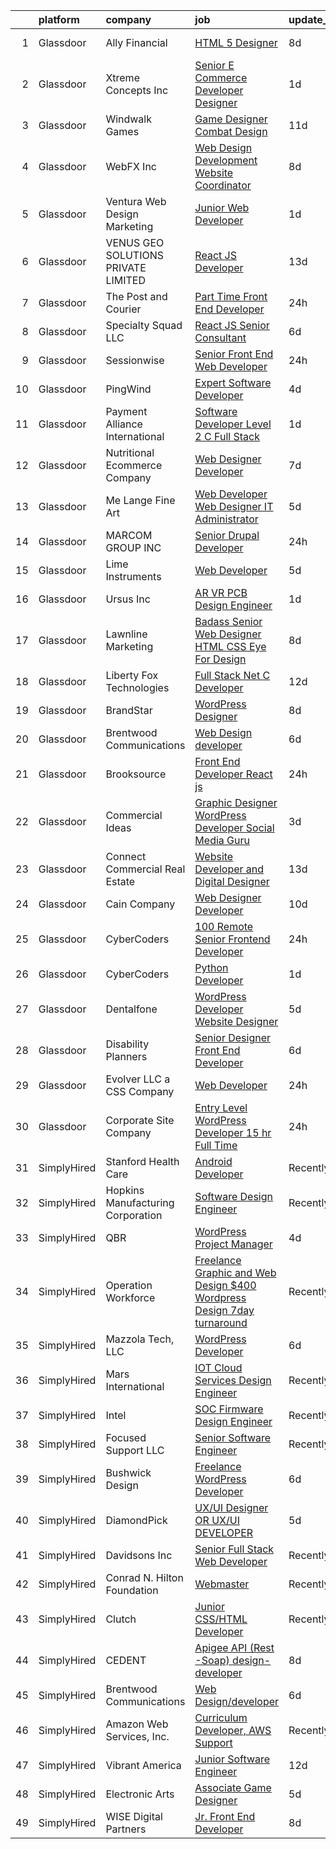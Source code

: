 

|    | platform    | company                             | job                                                                                                                                                                                                                                                                                                                                                                                                                                                                                                                                                                                                                                                                                                                                                                                                                                                                                                                                                                                                                                                                                                                                                                                                                                                                                                                                                                                                | update_time   | location         |
|---:|:------------|:------------------------------------|:---------------------------------------------------------------------------------------------------------------------------------------------------------------------------------------------------------------------------------------------------------------------------------------------------------------------------------------------------------------------------------------------------------------------------------------------------------------------------------------------------------------------------------------------------------------------------------------------------------------------------------------------------------------------------------------------------------------------------------------------------------------------------------------------------------------------------------------------------------------------------------------------------------------------------------------------------------------------------------------------------------------------------------------------------------------------------------------------------------------------------------------------------------------------------------------------------------------------------------------------------------------------------------------------------------------------------------------------------------------------------------------------------|:--------------|:-----------------|
|  1 | Glassdoor   | Ally Financial                      | [HTML 5 Designer](https://www.glassdoor.com/partner/jobListing.htm?pos=121&ao=1110586&s=58&guid=00000180fa0143e8841936024f38605a&src=GD_JOB_AD&t=SR&vt=w&cs=1_9da7ab16&cb=1653461828999&jobListingId=1007867391726&cpc=9908D8D4413DBB8A&jrtk=3-0-1g3t02h0qq6nc801-1g3t02h18r05l800-dd3b86276175e6eb--6NYlbfkN0DJ5QQ_XkAtnGD7OtNJBPWnMWX0-0yeBIg3SyIy7sPtwbzsSHHn3ObDFBkKUa5OGl8y0dJf7yi6WMV9-1iI2ctkQMj36Vqu3nfxqejcT7v8oHdks7-CuL-83cB3HB-Ah8QbIvJPvSePv3qF5JxlHe6ga12IDixKV-TYXK9rGsqKOTrKAHp_8yHPwjIH6ictXDJMfRXKdEFoml0TCUVbzZxPg8A1XNbut0AYkFkn8KWzSDfJgX23KvIP3p-aGxDS_aEro1IvHdRTzpSed2jR77VueR_yxRq_6kkf0HVC4ci3JNP5kZnWqlzWir5x6gYE_Yjh8ZpW1EylRYuX8zMS2mz-ak-rEPExRXw6qgiIG0qeCrHRZ6LxnRVYzvqkWrRZSbi2ws52ioyNbOW5VqlvaHjw2JWYiZ0U0_9Ss-DYvVbrV-v7Gfp7FmvdtBehDvHq2t71F_C7I7QjYrnvjUy8pp-O400YQ9-_fZgGGcjn2M1QKA%3D%3D)                                                                                                                                                                                                                                                                                                                                                                                                                                                                                                                                                                  | 8d            | Charlotte, NC    |
|  2 | Glassdoor   | Xtreme Concepts Inc                 | [Senior E Commerce Developer   Designer](https://www.glassdoor.com/partner/jobListing.htm?pos=101&ao=1110586&s=58&guid=00000180fa0143e8841936024f38605a&src=GD_JOB_AD&t=SR&vt=w&ea=1&cs=1_b99f811e&cb=1653461828963&jobListingId=1007885677887&cpc=26B83D24F6935211&jrtk=3-0-1g3t02h0qq6nc801-1g3t02h18r05l800-02a030a02ba8c3d5--6NYlbfkN0CQqnLIWsU0Hd9mAM9CPr_t6tpjjVh6VHQGynQ4AbzrOKu5-7YkYb5W1DfF2U8Q6qYXVKC7qwWIO3SjMGMtpnbLHrqou4G812NaCnniwGPQY_yCzTFesTuAzoLP0keihL2qI8zgbEeuGQhmUp9yuzY2wDNKy7ASTrjRlRh3CxLul9FGjDuRvDaFE5QFZIKhdwcxglZsUHdx1RV32o9KCqcL6CktV8RpE0dCdzdNkVtR0wpsCId1sAUwVNGZ-bM5Sz-VaQ1-pfS9qRNRffqO8YftFhzOiYsAxVWOgbSXghDURrUDlBANKiA4PjXOtejp-NCUTb-OA6Zv1oD_k5U7A_55qlOTKRwLSV9GuXUkkbk9-xRdG3Y4mTglTN2KniMi2BgzL9xQ29ERF1n9y6EbEVhLAHGPPQppx4jiY8FXGkEwAH5wh0gcS_XhrQZL_OI-ftelRULvwqzIpetbS_3bOV0JVj_AeXZzgzN3d5PCvp6XN-vQmO46HYlUZWp7AD7wwLCuEKy_rzGizGOeNXOH9OWA)                                                                                                                                                                                                                                                                                                                                                                                                                                                                                                  | 1d            | Nashville, TN    |
|  3 | Glassdoor   | Windwalk Games                      | [Game Designer   Combat Design](https://www.glassdoor.com/partner/jobListing.htm?pos=107&ao=1110586&s=58&guid=00000180fa0143e8841936024f38605a&src=GD_JOB_AD&t=SR&vt=w&ea=1&cs=1_a7ebcd86&cb=1653461828964&jobListingId=1007861238760&cpc=34670CD602BE5E55&jrtk=3-0-1g3t02h0qq6nc801-1g3t02h18r05l800-946e123d3d7c2d2f--6NYlbfkN0CCZ1cgq_GaK2sZktz0fwbnnglPeWp3AIN1Q7cvNxC2TX6mHLiLh0xoKOKE_5zmKpKUnF3PfA1n9p6vn_N9_GDKRIoXQNy2s1uQG8gpHeskFI5aUO7nIRWk0phA1LTl9pCb7JK_3f-BJ0XXlDs0zLT-kmElLaTFS8zogwckZ2n1-aS540o9aJdGa5d3nduuKjgLQ2n24t5_TAP61UvUQ__X21t-HDPdIDsN8GR_Qc4eEWIp7LpX8dIYS2scf5Ucyt5LmP79Jey3nKCKMEp9WKLJhRUyqZ3gTQWTdtbyRiXMAjCXgvLSsZMZ5U0i-39qY4ctyIhqU3Nayd4PUWenI012P92UzaXnWH5ksUQ6lirUDZAMPViCevzMRqUaf132DQakhJdzpeWK8XDY9XHk76oMFEBHAPWxTfFAp5vCY7ByphyUSiy9FVxZN1zVVqgQEm-L47nhHdS8YNqxYqoOeIaSbrDv-V1KN_yyZh61i-i5wgoZ_YsF09sIYdlCMIC0uDHyTKLMN9sRsg%3D%3D)                                                                                                                                                                                                                                                                                                                                                                                                                                                                                                               | 11d           | Remote           |
|  4 | Glassdoor   | WebFX  Inc                          | [Web Design   Development Website Coordinator](https://www.glassdoor.com/partner/jobListing.htm?pos=112&ao=1110586&s=58&guid=00000180fa0143e8841936024f38605a&src=GD_JOB_AD&t=SR&vt=w&cs=1_af368346&cb=1653461828964&jobListingId=1007867152536&cpc=8C7EDB9C3100EB8F&jrtk=3-0-1g3t02h0qq6nc801-1g3t02h18r05l800-d2b1e09899c05ffd--6NYlbfkN0AA3uNcJ0aeXBAdVd1dUlJvZjHaUXbbC2QUFGJChoFW7xEU327m6es5SMDBLQ2TxuFEa0RUFFTaqhylc_6hbIVXmDSLVufWYzaoHFGeAX05mImnfeRfYA4siJk5coIyVNPx-XreKQmYyM0J8nGfJtJpKNCrs1JRihQ99O00DYlP8j7TAO8Y04cOGZZIa_MpTpUSWir_QmYg9iNhKPLpfz1s2ceWeR11V5ySShX8X7CiSxSN3dlmKJMejjqeEgkb22mGpokxtxtsuSwJpoQ2YLKKd0LqlqMzOkkx4y6L7JGCW18x77F82e9Ze9niEGlOHTW8R8l5-SN6l5N8-71c7P_yKHBAH9DaawiHwrjomZUi7qIcH032Ki25lqfToGzjkylXL_xwPVbnLg5a0t7I9SN-DEC01lv3uAp4P8jeG37vXkiM9OxbJekvpcbtpm9ngJdp8vlJfsdLHj1bBjzRIoR7Y0zxoZK_H7hBK45OCKJsq5rl8Glt9c8gswu6mzp5bY5BbVRVgB1IgBmoh9f1pt7hr4gA3WLjobS-sbxIRbQNpJEv2WV8sSchG_2hYoM84uxck1btnExJoyKfoju5HhNNKxR99pPaW4RoHKK-djNHqg%3D%3D)                                                                                                                                                                                                                                                                                                                                                                                                     | 8d            | Harrisburg, PA   |
|  5 | Glassdoor   | Ventura Web Design   Marketing      | [Junior Web Developer](https://www.glassdoor.com/partner/jobListing.htm?pos=122&ao=1110586&s=58&guid=00000180fa0143e8841936024f38605a&src=GD_JOB_AD&t=SR&vt=w&ea=1&cs=1_060fd2e0&cb=1653461828998&jobListingId=1007886322820&cpc=AC285F3A3ECA6BB0&jrtk=3-0-1g3t02h0qq6nc801-1g3t02h18r05l800-f64ff4bf5ccee59d--6NYlbfkN0CmraHna9DcHfF2V8twC4nd-R4KSekRWSQIrtAmzOAoEK9UY5tAqBVm5qd4d6XWCVK1Q3qAAKxrIhFfLfKfBqp3fNq4yBcUBUwTANrDhLppP9i5HoblQoPsatKE-0iNwKYMFAZlPFXrOnkEDF7YgxaTXfauJn_ZJqeVVU-L-vwTxmr7s-ZtIOFecj6f2kCvEH-Ys0I5SaSI6GCr-EiBSnhg_vhzSD-lX4nHA232sP3TMtlHwPiNW2Wlj3eXqdDLVOdBZRwBpqqh1QWqkN_1pKlg4DavGDJ1BB1Y2GMS9IpK4AqpGJUPupTjRe5bpdmgdgyYInZze_WOSAB5GQ89oc7m4lJzDOumJMwIXUYAM6xBVNaqQnmuAlRW_1Y4woNqFKkTF8V0Uaslz4fN_jeImjhU0fmBLqDRJqeyojr35K-Z0A6I2JFlzSbEBAHXCG7NnipbRpy2WaTKF68PTldHZOWOr5IMupc9jnzcRiLwiNwDiAzKJf2p6SBX)                                                                                                                                                                                                                                                                                                                                                                                                                                                                                                                                                    | 1d            | Tampa, FL        |
|  6 | Glassdoor   | VENUS GEO SOLUTIONS PRIVATE LIMITED | [React JS Developer](https://www.glassdoor.com/partner/jobListing.htm?pos=128&ao=1110586&s=58&guid=00000180fa0143e8841936024f38605a&src=GD_JOB_AD&t=SR&vt=w&ea=1&cs=1_285d12af&cb=1653461828999&jobListingId=1007854885861&cpc=7F6F94E2229B3AB5&jrtk=3-0-1g3t02h0qq6nc801-1g3t02h18r05l800-26ef3258c1c4661c--6NYlbfkN0CxR8Ewqqu2WxwAYRMhqdk50AxsSApkE37Qw4Xivah3VKecGufDyuvHWjwqXIxPycJ7Zo-or1Qey2KkigMk7pVsUzH5CowwAMFKz98K1w-ft4CgDe6_Lw8o9-KeKnTf30plxQ21Tul_GcgaEqebkG7BxHDQgIxWlGuO6mf0sX3tz1H0dWo5MPoQwEPu9g9uiQkGzOLZU41-yeNHCV1HUfOKFBtofjzZmTPdKjYHmyJEukR-kzbTQF9BcONuKeQbQUpR_xrXSFCObbvrDY_OJ4jqKChz_qEGISUECXAaa_ZhAJUNcrQXUb5H3FDg_VhfXwAcy-SEm5yIti4LdeTzLEQ1YlLdRTjEz4fzLKyvpill0tcogZOQ6kVT7OluyasvyXmoSe1U7YM6DoxMgCkgxXl126qXIVcnRYRyaKwj97Esun-rdEat8hz62PgDd0v41q1cu4JN4ArMS_4uYOdncErxvKaar6SA-BtW7opAaIXBfd4p5mGBTRVmuNWEYFG2VTs%3D)                                                                                                                                                                                                                                                                                                                                                                                                                                                                                                                                        | 13d           | Remote           |
|  7 | Glassdoor   | The Post and Courier                | [Part Time Front End Developer](https://www.glassdoor.com/partner/jobListing.htm?pos=117&ao=1110586&s=58&guid=00000180fa0143e8841936024f38605a&src=GD_JOB_AD&t=SR&vt=w&ea=1&cs=1_01bbb2e3&cb=1653461828998&jobListingId=1007889488148&cpc=03F67E1B243A1AE3&jrtk=3-0-1g3t02h0qq6nc801-1g3t02h18r05l800-7f4b58658416ba03--6NYlbfkN0BwUhWrKovfJyi74qHn9hm0X_niHkuu_JYKDFgxR0ntsETLLGwqOpD_QdzWiQ5QlSIvtCP8E-bbZTFzLDX4W7KERcxZyDxi7iCMT4SNcqexm3p_N6hZHc_wM1J0-X0IAVx1_ftn54MxHZ_f7G2kkCI1xfr-SbNzT3fV3xRyF5CJ1PZLYyPXpHhIcCtuDeb3BqD2G9H_eZrzV39Nt4y5AMIVco8XGj_rpcny3q52N1ukZKBCoNpvTk2lQz7O34RA7nHly2fJUpk7Uml9L6QAbQDtjgOrnolQARz0nmycStt-ovqFAIlkxPS6BOcqOjH9Iyu7i96p77oQ6a4WeplLfj57dXLdRMUzJ6dRjCDWxBUl4ZjWuIWVgMP253qXXbgjPUbS-7jUTaPt5cSw6a-cwk_CTgutptCBLk9C-DXuR4SA5m3oXba1lOyK5AebbxFaZlfLOcKnttBLAAF4g8vEyPTp5pHnvLKGmP1j_fXEhDrSLSk6tQI9rWcNNTc9JIBVsoybxdVdoM6qfw%3D%3D)                                                                                                                                                                                                                                                                                                                                                                                                                                                                                                               | 24h           | Charleston, SC   |
|  8 | Glassdoor   | Specialty Squad LLC                 | [React JS Senior Consultant](https://www.glassdoor.com/partner/jobListing.htm?pos=111&ao=1110586&s=58&guid=00000180fa0143e8841936024f38605a&src=GD_JOB_AD&t=SR&vt=w&ea=1&cs=1_f623d53a&cb=1653461828965&jobListingId=1007872967071&cpc=3E225290CE1C2C09&jrtk=3-0-1g3t02h0qq6nc801-1g3t02h18r05l800-c40ee2de59d80b1f--6NYlbfkN0BzyIYrTMR_AjNKh_kvAG8N613gtHPANQ3sdLTkrtBd-1OnlD5VBi1-G7TBiGWPnkf0t7U7pZUM1wj_CZx78Jwobtq1fpk8b109RhiqeRJF-4UeM1ajA-fcZTf--J_5D6MRYqKtdOCVEbwtxxpN6clpBoL3iOgx4-ysOWXCg5NcgO9jg0SU9bFGx10I58SreVliWrOdrTRGItsxR_4K7vg_GmeuXp2QGm7KeXfM1FIE7l3S3GfyrwQt9grX94-HiDTpUiiK5fx4PL5QT3GMTBTX1WJnbzgpBY4VAe6dj8_QNYz3Nqoy2mGBJDgFyHQ3B-P97Z8tmfLCoyGfl9zpaA5dkg0Wws4sJd_DCmnLq_0ntaWnF6ootze8ntWi6g-lYxDe5ribqfvWMum1k_o53G4Y4CkMkHK2txpBC0ASVwkt4xVsUxRrNtVLPRMqwJAR87Yt3TMi1GHn7fNpXpLwDLiOpBTVIYF7jbkHL9QcfFWB87UF-yIKXUb3iwtEwqv2S0DPzGld7GiAXA%3D%3D)                                                                                                                                                                                                                                                                                                                                                                                                                                                                                                                  | 6d            | Remote           |
|  9 | Glassdoor   | Sessionwise                         | [Senior Front End Web Developer](https://www.glassdoor.com/partner/jobListing.htm?pos=105&ao=1110586&s=58&guid=00000180fa0143e8841936024f38605a&src=GD_JOB_AD&t=SR&vt=w&ea=1&cs=1_dd55ed86&cb=1653461828964&jobListingId=1007890128439&cpc=E8D5F41151D68237&jrtk=3-0-1g3t02h0qq6nc801-1g3t02h18r05l800-3b3838d04e5061b9--6NYlbfkN0BHIfC1zsKGIu0R3teaIu8liT7fbRNLaQeDQfcPJweUK960YxEL0jx1Ba__GetYKk7QTIvigNY3VeFMlGht-B8hwczg-WQS2u1flox-eqEEegjtooqoZjK1DDTH41LpnyR8t9U0hHx01TWZ3ozbdqYRjhITkLdIWKEEKOfJkEjTziR_M-ucSOF1E7CiTXE3XI9LdGHhuglVKMdgLyGNjNkW3m24HpU-Jv1y85l0VRK4JTWZB0x6MLqyptoHvctskfMLO3ey4shLtJPk4a_TRYRJZjN2W7zdgX_-MXhz1H7yCoidrMxb3IJZBJId2ZDbid0HuXhLgJW6W5ZcA2vVzO0bNG54CspFCKtKLD-F2oXFhZOqw_W9yrrZaF-yqrj2gvzIno_ys9L7vqp6JM1k9fmh4oaast4WyIboijCcOft_BqD3idOYFzrg9D81wjk5WFyC0WLIlCcpPrnwIKZlgGwJ_Oq1W8o6R9h2rVtf0tpgxWLUBSejxDTndWYP27CYGcQfKvhijDmRew%3D%3D)                                                                                                                                                                                                                                                                                                                                                                                                                                                                                                              | 24h           | Remote           |
| 10 | Glassdoor   | PingWind                            | [Expert Software Developer](https://www.glassdoor.com/partner/jobListing.htm?pos=104&ao=1110586&s=58&guid=00000180fa0143e8841936024f38605a&src=GD_JOB_AD&t=SR&vt=w&cs=1_83f0e0cc&cb=1653461828963&jobListingId=1007879792212&cpc=71EC12CC3A9678F2&jrtk=3-0-1g3t02h0qq6nc801-1g3t02h18r05l800-3ee29f1e6e619b2e--6NYlbfkN0AH5eSySrgHJ31MN6Kk9Rbift9aoA_12PzzyMTZvagTWdzJNM9KE3ZEzSRDlNrkwznQVu0gFmJrS5ZWISKOe0vwb1u8mImRPslX1gIkXpStiuqzQUjkrGuB4qn7HnC6iUpSIXJLT826JsMVdNEx_pTJ9tsmiy0uHLPT02DW9D-bUaqfCzuS6Zj8o1e-Fe3SB6lIhJGuCLM0WwCQu2cZiVaEsWuqaZVNeviG0tnXm2F-jLsgTggyws_zRmvUdjW4Suz-GUpXnzoSxBAM3Xvm-35LCvGKtzUY-TvcrOu7WsxOTvndlf3vdjwCWIo7v1xixkJek72SRXwijYxHVspi4C7svHjbZ8ZsfGCmO4Yeutc00SDl7piZTtLY5fvUxEdxVrwhJeemDUQrq1QFVk3Sbb3y1A8O1kspY-yF5SGphg0ZaD-LWxjdufd0dPstxCTbUWYWY5lr8vp9x3pRw_zAdGWV6aBSm0vxJ7nrVYruv_2PNiDYW7rLEpsTid-ftbFFkDv7kh-OFFV4EA%3D%3D)                                                                                                                                                                                                                                                                                                                                                                                                                                                                                                                        | 4d            | Remote           |
| 11 | Glassdoor   | Payment Alliance International      | [Software Developer Level 2  C  Full Stack ](https://www.glassdoor.com/partner/jobListing.htm?pos=120&ao=1110586&s=58&guid=00000180fa0143e8841936024f38605a&src=GD_JOB_AD&t=SR&vt=w&ea=1&cs=1_77552aa7&cb=1653461829000&jobListingId=1007885964415&cpc=9952A63AB06E78AD&jrtk=3-0-1g3t02h0qq6nc801-1g3t02h18r05l800-41ae1a49ac1b7205--6NYlbfkN0DI5MC_FAJOIN0uwxh5k2tHIccDik7VxFTFspjfCTPRyJ2T58NbkrEbH9QrrxJyZITEQIjOdHeT--GC6mkAj0jNdBz3vu4BbirtW4JHApgsEllww1ERw03U72qcwVRFpkI5opzMDS-KdxR9NGyvUD2mLELBXC_xWmG0ZDUeDdrxc5KDjdDi0ZoZjWTdesRiPvqOwHmwW0YaH9ifpR9ErUMVfZ9vZRCspWJ952HZrKxCYk85-QtETY1WTOiRgnMYk53kkjTSMiuHfAqMVML9HkXi_lLFofHCrNntKYXKkhd94X6uEVkowvRY70rmoHfU8XSDdLu9VxQLqIKBfLtv3DqzmaiLutzN33En5SAjg9naacvpvtzcpi9GQwMCuglYqB7clFftyMFJBpFQJG5zR72322MqeCs84O25-WDmsrEMBTvVov-TB87AvasF3gc3lRpivF21XJVa8Az9TTAXUMrtRJUVFn2-xXiwrTY-hcyceFToMxehbCtLuLO3cmIISkSSYYvf2Eslf6S8dsQaQeQ-)                                                                                                                                                                                                                                                                                                                                                                                                                                                                                              | 1d            | Remote           |
| 12 | Glassdoor   | Nutritional Ecommerce Company       | [Web Designer Developer](https://www.glassdoor.com/partner/jobListing.htm?pos=106&ao=1110586&s=58&guid=00000180fa0143e8841936024f38605a&src=GD_JOB_AD&t=SR&vt=w&ea=1&cs=1_4941e1ec&cb=1653461828964&jobListingId=1007870163065&cpc=1FF74F442D7FC309&jrtk=3-0-1g3t02h0qq6nc801-1g3t02h18r05l800-05730f7d874a8101--6NYlbfkN0A4hgeKHdLyHgzaskNEvl2xXMVaueUT71iJOYpLYISQUI4874FyV4y-9t0XBQqIHQwgodLoD-hlKBw30pOxe1lfS9odE7bVLnq0mhISBtPVjY2wHSxJJ9n-Qo1a-L7K03ejCZ_ueN6182PjFP47O-7FCZrHRlTpoj7jtMdDTRdxMGfgMxiQLQIQXOB5-88trjxM8TIdgJ1PxJ7MHVeoPuo8LO6FSQvpIB0_DP1PyEFdbYuuKYtkk56UgpbWk5B6Xs4-rCUbLtfnNUqXcmC9V9UTM8tIheO9EnV-djexnRIa3cXVpGxDTifIys_Su_wPyxtrK0vebJpe_jqmEbpY3xDlha2YpgLTPdfaIrkGqDy4m2VbHyplTFhqTpslFZnDNnJ_0diIdhMhA8OwxsBmaWh6UzL9himdqsrxHw9c8x-d8bfSZQ7KqnNl660fpRSyrJ_3tXglZ3Sw7OjuYKlIhh8Ee3o89OAi3oLmozRJ0OW04Je5XCMEFRa-4q9P29Ro7Kc%3D)                                                                                                                                                                                                                                                                                                                                                                                                                                                                                                                                    | 7d            | Mesa, AZ         |
| 13 | Glassdoor   | Me Lange Fine Art                   | [Web Developer   Web Designer  IT Administrator](https://www.glassdoor.com/partner/jobListing.htm?pos=108&ao=1110586&s=58&guid=00000180fa0143e8841936024f38605a&src=GD_JOB_AD&t=SR&vt=w&ea=1&cs=1_85ee2b05&cb=1653461828964&jobListingId=1007875619430&cpc=BF2D99A98B89D842&jrtk=3-0-1g3t02h0qq6nc801-1g3t02h18r05l800-3b67ec985c7ae525--6NYlbfkN0DfhRLDY5E7BVY3xhBTAobuSaZ3WR2SqAJ-w4NHeQGDZ_AVI7MoW9SUiSmAQ2i0EmBDuREGIksHPbRzB_FKlwVKXKFZdjc_boqeX5msgj8fYm3rF6Ir0wK0ca3I9jKThANmsTeh-_MvmSTGBjh5KYsOWyBVOZOjChGAxQb9P-pwI3nReu_jdR6iKaSiHWg-7nNj9lFs5uuJyYJ020M8xsb8iXvynuR83f4TTaB2zL42vaMqcm_p7KcZ32Wj7jWQ3dt8-TwZXXh9PW5CTOV6LURcTSgFC2vUWEwlcRkpJ0qx25AyxUiblsULotHZRlC_9E2kPzI_pI-fy73I1zyAGMUPLOqFkdEQ7N2oPWNkMkbI1KXqXEzfhlkr1vZB1CayEuHv0XGo48wyun74NPQrwWvouY5_Vf9jwm4DRDNRZufRcVOVIiy3gLOJ2L0qwOWoCJ0HriQMsLfojHk2Ad897-OeDBQCgY58XaBATiKlxDtjDSY7CIgdrm6mEvKgNth0yvYoMVtjwvOFVv9e9eLjbRI4y_EWILBP5t4%3D)                                                                                                                                                                                                                                                                                                                                                                                                                                                                            | 5d            | Franklin, TN     |
| 14 | Glassdoor   | MARCOM GROUP INC                    | [Senior Drupal Developer](https://www.glassdoor.com/partner/jobListing.htm?pos=103&ao=1110586&s=58&guid=00000180fa0143e8841936024f38605a&src=GD_JOB_AD&t=SR&vt=w&ea=1&cs=1_692cc6a0&cb=1653461828963&jobListingId=1007889373282&cpc=8A54A1F981347279&jrtk=3-0-1g3t02h0qq6nc801-1g3t02h18r05l800-37756f2e76137b26--6NYlbfkN0DWtRa9NJfjQIs4MWRRqD4F41esfMsK79cV24t80VXfzS4MuagFM1iTRarb-POtZ_CGk_bwxfPvzr9mivXiyylAX-XMwsCSPXZ81sSLSbbdX9Ko61JPNBNjUneBmI7nl2h06hsQerd3vuJPveM-EA2Qk6O7mOydthrYHK19bqvB4hU1rWFtVDClfCoLuNa9h_z7xM8OJSiiFh2d5d9KqTOFUgVtZ9pspX3hkJIhJpHmQ5PFUUoAbF3gmShSuZNLvtKLc8GFWycdRvh4YYEZz-K3p7G5nx6M2DHwHDJbMd_12yA2Mx8uO_80hbbDAsL56mgsMlOoCNnUQWgo0JqosG8kIEhkmbhTB6pxqFy_u0_vMBEF36HBCT6K7qWDrs4O2FBICVxQ_FbclvLF-9_gS6zhz9sSRVEzGEilowfewgZ1ahd1jW5wKVoSbwJ3udTkp8nDbTOwsUkMQMmuK7Fc7YA8L6lkg6OcyhjcwaRJig0rrg4pAlHzVFzZu5pjFyDdqXh6PPuCMzxdCQ%3D%3D)                                                                                                                                                                                                                                                                                                                                                                                                                                                                                                                     | 24h           | Remote           |
| 15 | Glassdoor   | Lime Instruments                    | [Web Developer](https://www.glassdoor.com/partner/jobListing.htm?pos=123&ao=1110586&s=58&guid=00000180fa0143e8841936024f38605a&src=GD_JOB_AD&t=SR&vt=w&ea=1&cs=1_e80dae92&cb=1653461828998&jobListingId=1007876718885&cpc=1160948BCBA38B5B&jrtk=3-0-1g3t02h0qq6nc801-1g3t02h18r05l800-35597c373f928314--6NYlbfkN0A_J_R52A7K6Uu58fSnArEzcvrN90tkqnL8moJJx4c167i39hFUQL4Zk-7UX2GhT5hxHuzY4a9gxDr3_PtIv0QV_7T38w6iN0XPj5RED8qgxvUazQwRAPc1gVxWrjP8jPYn2G7EUdxFTEaI08CFD5ARGJbi741uOd5V55vfrZxdstVvtKGvJyXpjBETzdOQyXwZDEEzdQweGqlE6lhaZM5yK6KpBCIukYDPuBkzijuP0fiBVRCcbR-ArT157o1yU2jR1gJil2UgSaatG0Z15PNOSIdGj47ohnLpVYqWr0NbWY16BG4av-5QUszm0bVuvq1RPLtF1WUeTL__lhOvwVp6YS-Vgf4Ch--vz0IqmXIjLnZ8L8nW7sTQW25rGlQ7iHNMr8HPXLE2QFyN5qIVaig3DZ_kEok3pBeHqPAm751Jq4TPE_1jgxNSVIdb9fUyeB2lbgIeXVizJN7W79RSZ08d4fEFvCEn5v6P013E06xGrkVsZT_AFRxfXVBeMJrfokQ%3D)                                                                                                                                                                                                                                                                                                                                                                                                                                                                                                                                             | 5d            | Houston, TX      |
| 16 | Glassdoor   | Ursus  Inc                          | [AR VR PCB Design Engineer](https://www.glassdoor.com/partner/jobListing.htm?pos=130&ao=1110586&s=58&guid=00000180fa0143e8841936024f38605a&src=GD_JOB_AD&t=SR&vt=w&ea=1&cs=1_cebbac00&cb=1653461829000&jobListingId=1007886424275&cpc=9C2286EA3771AAF6&jrtk=3-0-1g3t02h0qq6nc801-1g3t02h18r05l800-5df597f6f0b7a2d6--6NYlbfkN0CT8vBT9H5mqECx2dfLV_FONLPDKpIRssxVwtj05Tmm4rA5I0VNOPdM1oYsK66ov5qYknUnrRNbxVzHys35mPqE7xajrxvQEQauokovtvdof0kNHuSZBa_0kkOAT_5OcvWiIS9MIAlWSFFo1g_G6oXgtl5bpSzKbWCkEfyEucXEiffIAYJrJrLuPBjgEELi75vozi-Uk9zbWfnaFbwHiNd2d0ooJ5b9D5Pw3Ks90e8qyQ7fgX6EBIIpiDUdeBdiutiE2UHY85-Lm9Y5eJzrrX99cyMuu_9MiMWdySIaf135HttDx3gSPPrWW1gJ1N5r7Qg_43MO2B1LllgRwAggAsEzUIUXX_rBXRPr70I1G35M7CmxEmmPPLeq1hxcBoJMGzFKiJ5jIroZVKNuyhoCg_MR2xrBoNKfdxOB9yf8GbyqCjr1gwJJ4ht8CWeu-v4SXOYum44VKpaQiFFBNNTGIegcyaJTxcOp_-aBIevKnjhsED65mGEjPJGfahZrdMmryEczIW2FrN0x51h090MsbUNOuojy3DI3Ff8BgrCxCGOsH35SUbRvKEG0_VVLh53Dp_smsOVvH1wrtszBFbv5ypTF6SkVFEzv6HARYalUqEe8QxP2zoxdZWnkJZkBtj3vW5yrDXK8YEmnk63iOZvX7NXlO2H8jp5M82MMxx003Xt5sfPANKkZEKMfJrvg3-DxwcVyFmkY-V9dsIgMBhsqxabZOlh78O2STVumovedNe4NaTyPkXprqPjGHYXtgvBnC_e3tIqK1GgTgdqE7c9ooHl7c1mDwOgm-NF21KUhD0OKBRLmlhhl-JFVOfH0tHGKOqQXZ-dUoN-qN3Nat9fxva4x9pMxRK5k3ArOH2sXPr3123GeRAjUDZEY_gFswmJjzg-0aVDG9DMXlNQV8x8-dYcnJbLogRrzYqz7T5Rj_-Yk5oULylO1iNdClNc8uwtnh_oK9-ztzllTXsNx3nAdnXrBcU5CCRR4oE9Q4RHlKJqDERInCPHZ6ri5y1A6i6VPbvo%3D) | 1d            | Sunnyvale, CA    |
| 17 | Glassdoor   | Lawnline Marketing                  | [Badass Senior Web Designer   HTML  CSS    Eye For Design](https://www.glassdoor.com/partner/jobListing.htm?pos=113&ao=1110586&s=58&guid=00000180fa0143e8841936024f38605a&src=GD_JOB_AD&t=SR&vt=w&ea=1&cs=1_c81650a4&cb=1653461828965&jobListingId=1007867596169&cpc=39BF0EDDD7C951CC&jrtk=3-0-1g3t02h0qq6nc801-1g3t02h18r05l800-1bf7073f857835f3--6NYlbfkN0CSgGTbSPgM0xpgWRkp5SRTexU57Zk_6_bZ18eqb9d2QDh-VgX1oP5-z5W1JTzPPIjrHXVgZnk60WEV2dKxwENRWUOFIgV7E_TYjz3uyRhpIstgm8I0HzTo8WooHiskqEICWXG8kfUefqyunXnp13xxEtu_1-cSQVjGo1t22bjhUr4outoGDrVgmn_I6yz4obYEYGJCxtlvo9N6r06UntWX6Nf_zAelKfkA4PN64oc4mRdcfyAmzrf8SRqDaeip4zs4AKwrZfYe-4-brFwPzCnW9edkxbao8uOOdiEUnrXGmTgOVxyHuXBnbhuVLyOO0NYJ-0un66G9RJTfkKJ4wo8pj6m-YNkSjR6nEkDxmrJl4iDD5hgv0FUqUGJl_8exevSdifRP6IRmZCRgADlhvB0M_k-z_l0J8BFgHzY0QM9I6TuxcECCTpEqdXQIMOCEmjB3953kvXbsw7zN73zdNbb3hC4NqCxDnYr7gTMfIz68Oo8bqaOkiyiKeRUCI752hDCLfh2VQkNrm3Xt1ojVw-v0lHvwVH_o7619RDqUgwrxDw%3D%3D)                                                                                                                                                                                                                                                                                                                                                                                                                                                    | 8d            | Tampa, FL        |
| 18 | Glassdoor   | Liberty Fox Technologies            | [Full Stack  Net C  Developer](https://www.glassdoor.com/partner/jobListing.htm?pos=109&ao=1110586&s=58&guid=00000180fa0143e8841936024f38605a&src=GD_JOB_AD&t=SR&vt=w&ea=1&cs=1_f1e6b4a8&cb=1653461828964&jobListingId=1007857611820&cpc=95727D28359A3DAF&jrtk=3-0-1g3t02h0qq6nc801-1g3t02h18r05l800-c0dbf2a7c36100e7--6NYlbfkN0DG_uPD7v8ihfp09QK9-uKtVxge7drOLYspXRXeEcwMftddNaoal2A5Z0fW34p2iInUlHAqNeBWARcpOn-Eo2SCO_y_Vo5jY1pp97kDXu3YSn4BUvEArbQgofsCyPMcG9MNf__w4stx79boC6TbtpkdlojN9RIQwK1zLUOIJzZInCUH20z7KkHiBR33lVok6o91AMOe0SOnElC8WRHjbu3IEyz1Gl6pElBbOEjzDEy2bEhMuY4sEIxX-lgfEfZIfhhjBh1eZd3lDLbfYbNOnPUNsXfjPl7DKE4rXBs0_nvp3yIpkUDOjkvRhJMWS__u7jLPDqL7tAbiWt6ceD3dRlA56QuT5NHZMEeUxuMGicnLkoA3Uu5XzvPxpd-FHgpwcPX9Kp_JKbMbjjLiODmeOasKQTGg6Vc4v8EfoF20BlFiq460NTaFLmTjQ0_HbYGk-DY5IlVDnPnmG4FUX0zl3grT0WNDndTg3cLY9mfSIt4jWOGmGYA5SPCAojOoq58GjxQ7rIjNpACAHE40w8kuWzxI)                                                                                                                                                                                                                                                                                                                                                                                                                                                                                                            | 12d           | Huntingdon, PA   |
| 19 | Glassdoor   | BrandStar                           | [WordPress Designer](https://www.glassdoor.com/partner/jobListing.htm?pos=127&ao=1110586&s=58&guid=00000180fa0143e8841936024f38605a&src=GD_JOB_AD&t=SR&vt=w&ea=1&cs=1_51037837&cb=1653461828999&jobListingId=1007867433038&cpc=FD1C1DA32C38CFA7&jrtk=3-0-1g3t02h0qq6nc801-1g3t02h18r05l800-d7a22880b611de15--6NYlbfkN0BKuvgbkNpLKeWFFyr62gtYPnOEND6JwWtRDQHvF_ULqmMoCCUUD5u7nFNCdmXMvy3RGmffqILI0xCtkC7rwoI0ZUoWqdosxhj8C_HUjzNmmb-vUcE-0g3dVvLvc7g9lwwm36uaaGGDqD9JMLyIcqHNpMWIWoOi_0s0mZVjjjGq8yw0R0kyC8rDtfMSHEsm-QiCC6_8SA3gioiGG97ZaDF-OIm56wyfFiONnyYB5iFiYxbQRwVDv3wu5uTKLDZQ-WJgpimw79IEXP3NU3JTbt04udkc3V4PirWdr-bMCpLkw3UvPEdBYjDQ2UNJPWyDMSm8WX5vaKf1fgYaEycJ_kJK5DrDZp1jGoD1GxFotFlqGvgMjkcuO-F1-1ULocETiSsOCK91RGZJrbG19QFY0UmP_OP7-jg5sHqD4KmLTr10ffy-i0uQ-RxXxarNs_0QawFDCeILYrw2vYcRe4Be6voXzL7UVLalqWW2l7op-PaaXZ4AI0_bAChZ6wpEKk3t39Q%3D)                                                                                                                                                                                                                                                                                                                                                                                                                                                                                                                                        | 8d            | Remote           |
| 20 | Glassdoor   | Brentwood Communications            | [Web Design developer](https://www.glassdoor.com/partner/jobListing.htm?pos=118&ao=1110586&s=58&guid=00000180fa0143e8841936024f38605a&src=GD_JOB_AD&t=SR&vt=w&ea=1&cs=1_66f5faad&cb=1653461828999&jobListingId=1007873468245&cpc=A65DF3A704A48F9B&jrtk=3-0-1g3t02h0qq6nc801-1g3t02h18r05l800-341c58f7972e474b--6NYlbfkN0AN0JgPA-XpNJSbtAEDix7jaVo_gHtuHPPykYh8covFIiROmewgjv6ou99YBbZzIiUGd7YMzcytceBprPVgAOrYmhYZjPrHTztbY7IEn8-v70y1A9pP4zMbHa2Yb9vaKybTK6WpJYxscLa9-6_ZI98RmNL3tbq8v3I4b3szl0MGEUbNPOXek9HSrZsmQI9XA3AXJ-xZHqy4om5ZYhyo6clXcdac5TEirxe1xF5qyW_lHA8m3o-9LGo4wPH52jx3DdfE_7rbrq-ISCphUI8jkgQgTPSmBRHcgoZH15KB622Pj7qm0s5eecRfnIB7dvcCPRYqGuPvTEA6xh7A15wUiJNvH_RVZm-xgzKRA14tbB50JHkMES7lSTbvJqETRV5wdDi-O005sig1bxNZ_yjekvx2_3Q2_aMAX7n4_Div8etA73w_AMDqk--dVRx-aaM7ia8e0OfGVFjs3TVscH6XO0JUY5wtIH-UArffRJaa-a0_RLgjiUlhayrc)                                                                                                                                                                                                                                                                                                                                                                                                                                                                                                                                                    | 6d            | Remote           |
| 21 | Glassdoor   | Brooksource                         | [Front End Developer  React js ](https://www.glassdoor.com/partner/jobListing.htm?pos=124&ao=1110586&s=58&guid=00000180fa0143e8841936024f38605a&src=GD_JOB_AD&t=SR&vt=w&ea=1&cs=1_1263ad05&cb=1653461828998&jobListingId=1007889200116&cpc=BAEB662971763A76&jrtk=3-0-1g3t02h0qq6nc801-1g3t02h18r05l800-b4002c12f8846af9--6NYlbfkN0BhNN3PPgKPbTMZB0Y0J5JTZS3FnMM-ugqbblX4_m-srDJielPNCs_lvQXXEB0CV7NbrI4kYCKeuOjHs_a5SVj84rXqSSAYg1xMolgVbarUrjiv06yzTrPt3lzoZn16e0bkrqkAnBTntJyjbpceczG6xI20eof7GPCFwl0fZGrgZntU7o_f-9Jgdm1UODFa5aG5MaK9Zz81FNgnEugyvuwDKtB3P8_NRLVl7NNBuDwxf5Xrko6zPthkp6Utux4l7j3LqcGLV5mzryEH84KznS4C0KyrCVaLTGeRfeoqgYm0HVMoh-58g8AAx298IzuXHGJ8mmV5eM21igvbfLeGKI7i6E4f-m7qxM1fkZ5DBtHaTJGPBR7CE-8KSShNfx6gywaFP6ae2OYa3pYkhzLDOXz3YOhUY0VU4YLTgSypuJ4NPqrOizGFPP6kbGEg0L09QzXYY-Y89YIoHL4-MBI3jXDLEXOUn9Fw6AIPfiRU_leSCVjmPsFVzufgMUxRGW90sRizUNIgNfDLZ6AppEm_arkyUddUeDrDcOQ%3D)                                                                                                                                                                                                                                                                                                                                                                                                                                                                                            | 24h           | Tampa, FL        |
| 22 | Glassdoor   | Commercial Ideas                    | [Graphic Designer WordPress Developer Social Media Guru](https://www.glassdoor.com/partner/jobListing.htm?pos=119&ao=1110586&s=58&guid=00000180fa0143e8841936024f38605a&src=GD_JOB_AD&t=SR&vt=w&ea=1&cs=1_f7ea988d&cb=1653461829000&jobListingId=1007881313435&cpc=F5E96E35A1725171&jrtk=3-0-1g3t02h0qq6nc801-1g3t02h18r05l800-513a705afe3c0580--6NYlbfkN0CK96HZGg64OQvXGjgywbejeADvvEYEVzEqZ_h_ByYrUYYgBPzKAi8I-8vES6cDjJ1piYNY4MjKTLAfOvFGV0liWsH5e6SDmIZPdTc9TZSgdt-ob2nnB1k1Nn5Kd8_Q21l2indm_oJE_b5z-vtsHZo4aV-Y6Gkv8v5k5RMe_JGbJXBCpNcVULa_8lMeI0WV8ntzgdDPoLeoZaH4KHib_Rg-2O2wYay9V4J75tCY_sZ4lsmkHZQO7ghSwL8zP7eM5TrC7yqMLwNt2Kef8c4xcvEhSH61ylgGvA09htCAcwdZI2tLb9O5zJlXhEyeDSw3orpSaCmaH2_b5cHYPGzppvjMXEEbO9pqY8sms_CdDiKoUVQ2H4DcGoSCtjwyDcRFHnP-mgmNy_eeNLq9AOGpp-B2sN2m7Bzzumwedp2HOFJNk51L1kdDV4Z4uT8ylnPCRQlzahZ-GsJpds5LgXieAlCLLR2IDXYrSZQk6fIQNPJ8zEqBisYicWGIvSKohdecac-pztwFCk4IOA%3D%3D)                                                                                                                                                                                                                                                                                                                                                                                                                                                                                      | 3d            | Dallas, TX       |
| 23 | Glassdoor   | Connect Commercial Real Estate      | [Website Developer and Digital Designer](https://www.glassdoor.com/partner/jobListing.htm?pos=125&ao=1110586&s=58&guid=00000180fa0143e8841936024f38605a&src=GD_JOB_AD&t=SR&vt=w&ea=1&cs=1_aa574eb8&cb=1653461828998&jobListingId=1007854829437&cpc=FAE5E775D180B2FB&jrtk=3-0-1g3t02h0qq6nc801-1g3t02h18r05l800-ce6242ebcea6b392--6NYlbfkN0BWmty70keiiL3_20mvHDGcVuI_0k1mDabEDam5BeL6xObmu-kt8pBjJGj_QX0C1OTsAMVIAnz0gr_gNXv1XBstFZMhkR68x6saAQvbL4e6Wzf38ZtdQU2ArPy8d8hU9R9Nwn7M1sKDtW6rdQ2cotKbCCEQ4pCs6C57z13JXpGbtKCrtqudlBomlxSIzb9DfGO5GLVFR2M1lJ6BRvCSIMDFnmRGeKKWeAPoAG2aTfTIUsqS2uc6ZW03k3tESELp8dQN8J1pIHqIhLLxTf8K-iNTvu5ZhZ9_hAW5xeoQT1d1xrDIIkpc4OPg-CaPYxBUIJMBHspc8KDdwrzm7udztaeLdfKVG80rEGI-T_nJ4es8Ndly44xNKCCuMzz1C02ntLRH3c8Q78LMQBn5oqUGPM4dWKhnubCeiw86GNJzLWuau_Sj2eWXESwfp0-Bd-2G4XDJHksEqt0lONJ4XKYYOs3d7OAkJsxAd6wBLpSFqd4rRHX__PqOt1sAVlFLIgpPdsq55k4eS2wYPo0ZMCJZBGMf)                                                                                                                                                                                                                                                                                                                                                                                                                                                                                                  | 13d           | Remote           |
| 24 | Glassdoor   | Cain   Company                      | [Web Designer Developer](https://www.glassdoor.com/partner/jobListing.htm?pos=114&ao=1110586&s=58&guid=00000180fa0143e8841936024f38605a&src=GD_JOB_AD&t=SR&vt=w&ea=1&cs=1_0b73f17c&cb=1653461828997&jobListingId=1007863232896&cpc=70D6958B2CFB98E6&jrtk=3-0-1g3t02h0qq6nc801-1g3t02h18r05l800-2bd1d4ed47ce9b9c--6NYlbfkN0CMphNNDfgvLApoqM32KX0AUsmBwIsqbQ_XVwymVEmc3VbsuwcykiMIGPuPMHskFRyU5ukI-OTaNEUAb8DkGJnYstpsmRPK3CbA8A-RtOqlNONX_x96l8TU4_oF6fzQzjktjOHgwwraxeO7FYnTUyBLRkGGkmLGppHxQs2Z1DYte2QBEdkj3SjrP9_aA6ESpAX-OssekhMfkEyR9p_PJ2S5USyJBlLKuJbOWWfsdW7vtC5X2LwFLoDJSC24rSK9rjE5xvMH1ieAE2u5I5Gm-1042eGKmtwFx4BMUWz6Z_jBoW2iiDgk1-HPAsLaMJWwnWumTpNy3ID3Lx9kDkNF3FIyaRwCPQWidYmBjnYiVXdHvw8UKKxtii7fILT4burOCNVFTPpEisWn153eUxkHMgS6NVVsj49lZStgXaAZQkNO6136eGeNzqbo-_kOW5PfQr7dbzqgmefb91GVCnE7D-YlNIG9E2iks37Fmgt_9iJaFkXS5gdXdu1CwdsggazOptA%3D)                                                                                                                                                                                                                                                                                                                                                                                                                                                                                                                                    | 10d           | Rockford, IL     |
| 25 | Glassdoor   | CyberCoders                         | [100  Remote Senior Frontend Developer](https://www.glassdoor.com/partner/jobListing.htm?pos=129&ao=1110586&s=58&guid=00000180fa0143e8841936024f38605a&src=GD_JOB_AD&t=SR&vt=w&ea=1&cs=1_49d21fb3&cb=1653461828999&jobListingId=1007889733738&cpc=32EE424DE2B657EB&jrtk=3-0-1g3t02h0qq6nc801-1g3t02h18r05l800-65b4e3eb1ddccbef--6NYlbfkN0CpFJQzrgRR8WqXWK1qKKEqALWJw739KlKqr2H-MSI4eoBlI4EFrmor2FYZMP3muM0_Vn_hAZz_7QFCW44-xhkjNM6pHIEHrnt7B7ay_3IiDjZRhl_ZSrthCSG4fp_NJuHd7P1kfq-ADg29Pw-3I_bm4zXuI6KuuX73gXwgfmuXWDv9yeHoj4Xti4IQvY4JeQLHGSOlh_xw3hMQ3efa0pxu0dSNEaBaB0_U8777YWrP7iEREvGIl8xI_ymzZHFMcKLY0zAN-WEM8-1iy2w_bxNDGYFc_di1hr82rRsUigRCQOQd3wTaRV2Oi_JHY8KL6pBvgVfotCmRo1vdjPzIzt4-jFYX3QhreqTyIEuTe2oHAyexRxuX24_h8amW1Bwni3XBJZdoMFHJd0eUSKlw4k7RPSwkDYq29O-Y20K3NuOJJM5-ts-Q5UiECik7uDJqm3fPOh6y7XWovI4bEVAW_V6H8wjCI5qnxA4bOlKhOnCS3QAM44uTO1zFdKhTZpsuRys2ZXKpG_zXjTolJBx-XBEuvpLA7ieioeFhg3cyA0BM5LdMytSGWb5NSU3fbwSvMSxbN3QWRj_KgKU22YNpQZRFliQovMF5CzUJ3NwpmmXkGggXV2iX-xkz0yNIP9ATTkRAUd0oDgjVUCUDqMi_bp5B87_Ak5rZQ2xH3vVvXtHjLLmWobCKJ_tfNuafJIbQoPNd3AvoAd04xpgKc1TX48Y3QyIB1rp4Z_9Ch1luI-hwJPDaLIK9xUUTIpCguGepUHw1iFwXqfgHIMA9cWGChCizrkTmID_hoBYOePl2bDpFqTmFtaCnZYnckNKEddq6A0K3DhvyKys6Txb-Ts00i0zPhzmm2wzzePDUaJWeBlD9UWZNbC6VD_37f6ldpICdR8z3mdyn7LbX5beeFlYZGxo5oHzWBOECaGyFcq_jXmoNW7st0EVTcwyfzfNcNlT7KtsF4m6vqD9BZChAPH14wTBFEV4CBXQCiM_d1xcY0jj247EqCDAVnkFB)   | 24h           | Los Angeles, CA  |
| 26 | Glassdoor   | CyberCoders                         | [Python Developer](https://www.glassdoor.com/partner/jobListing.htm?pos=126&ao=1110586&s=58&guid=00000180fa0143e8841936024f38605a&src=GD_JOB_AD&t=SR&vt=w&ea=1&cs=1_830167ed&cb=1653461828999&jobListingId=1007886408058&cpc=FA84DF7EA1EC2398&jrtk=3-0-1g3t02h0qq6nc801-1g3t02h18r05l800-be56e9b7c267f27c--6NYlbfkN0CpFJQzrgRR8WqXWK1qKKEqALWJw739KlKqr2H-MSI4eoBlI4EFrmor2FYZMP3muM2SfiZQKtD6Zi1hCBvaNtcaO5KPdYPJF4JddqBwjJHLGT__f5ngCZyagejA1kHKnH-fJdNKvkpe9GL9-kFNHbVJhHxU4ElYXqELk9zgDHnE9w6bCPFAoORJddKhJBMQcDhO4_8taQPiha4jhFGEBaLC8T8Zr9TW4W-J_Vps2zWom_qWChC9lTz8QSGc6aKsTrzJdnIFHr6p0HfwHunAhEAXgrS1L0439Ad9N10B9g8fLXosOfqqp13q_kwgajD91HKumtZZoE4LP-fUZLZQOH8XVkh-n_BNSuHdhbOI9jP8RS4kwjPYxa0ZYqZAxWFNTGtDDT3agnJpZ3Wy60AK6TWg8Ybga2EQ8Y6NVabDX5H9xl06OifK13DAxsI2JCs7h2rAAuze5aHZJj6QKVXAMHY--9uO8JDfOI_amhfFB76QLp6YImfmOiYbKxLd-TngEOb-rt69tDEpKyobVMJPlBkH5EYpinFsRfihxReMO978w158_hVQdjmG0Xf3d9uIVwb7v18X7epcxpU6C4XuxI6mq6b_FCHVdnBgBoC-dsbqLF2DOlJjM6VCVqL_ZsnkLorDBDia7Vc50BaDk1CL_I_x-fGk3E5pFRu1uiq2Tk9MM-2FWRSUVrnglqidLgSIDpdbzS65BQttq_KsgHciqETjD06daLIfb-mopUc-k8tiPINyA5I3SXr4PmTdtocjjjM9-ej4yZLAzndtetVgpBMzVmGF7ylniykHOkddxZ2ZCuvnjyWv9oCMv2foKcW-OXfkys76LDTl9O4Jj36lDxiJvnnsmUq3HHqshV4xl18Vjjlhm-lX4yaaeyvsWUaX96iqJMZPJtovwzfh-yoqXwsOlHMJ90QIaA7xxNY0CuBd_objSKCFZRQEj8eCzcCY9u8VP6cE5CDQsZzTFo0fOIMwSDpYCTZQwtE%3D)                                          | 1d            | Minneapolis, MN  |
| 27 | Glassdoor   | Dentalfone                          | [WordPress Developer   Website Designer](https://www.glassdoor.com/partner/jobListing.htm?pos=116&ao=1110586&s=58&guid=00000180fa0143e8841936024f38605a&src=GD_JOB_AD&t=SR&vt=w&ea=1&cs=1_fd43602d&cb=1653461828997&jobListingId=1007876265930&cpc=6EF74AC2F94C1840&jrtk=3-0-1g3t02h0qq6nc801-1g3t02h18r05l800-47923d55fbf0172c--6NYlbfkN0CYsydUxmpGs6l8Mamhxh7X_ekOeCF664TVDd9CAWImjVf8V7DaZWuzYc07tiOXSvxVvDrA8fIW6f3ImJH62URS_pb66KlLeXehx6LShfd1-AGz7H1nPPs26bEL7tnd73HcWeuZ7B4mQ6N3rxFcSmCsVHPVZBTLTI7tOpRZQyn2FaXRPq7ALY5MFIc1pgi2dEY3uzdtpNjRjVuxXsKcKE8K7bhLChnLD7jE3cuowfnYtD7A-T-DjyrXKOoeWWT6jP3KNvHc5vEsHF_NhgzwcZmqkLOlzKu9vsZQ3VBSKxp6hCbV8zJvYX2kF9XzQGugE-yURpRiIkX4WKxciWnF0dVxG4zH3kqdZ9Xhh-KU8leiVczCHn8qXIG-Znz9UoazxwSjQZJ134oSwsX92tTdaPAcZcCnYZKmkZvHhl04l9MnOjjqFFXPv8te197_VJP0XnVYH-si3DJoXX5bqbdoJa2d4gtJAelA0npKGg47AE3-d56V-ZOHu58JtQTmU2FBISNi9YH1cqLs0Xmsu6Q2nJY4)                                                                                                                                                                                                                                                                                                                                                                                                                                                                                                  | 5d            | Melbourne, FL    |
| 28 | Glassdoor   | Disability Planners                 | [Senior Designer Front End Developer](https://www.glassdoor.com/partner/jobListing.htm?pos=110&ao=1110586&s=58&guid=00000180fa0143e8841936024f38605a&src=GD_JOB_AD&t=SR&vt=w&ea=1&cs=1_55aa13d2&cb=1653461828964&jobListingId=1007873228461&cpc=66625C18893C0C14&jrtk=3-0-1g3t02h0qq6nc801-1g3t02h18r05l800-d0e8d9102065d1a7--6NYlbfkN0DWXY92IS4FcJSnZr-nVwfDkR7lrsyDwBjCpF24-1-7XcourrbW4iU_PczZ8vn0G9_u4rusD4gOA72avwhZl7vdeLc5TTcybIh-SW6xDVUBsvxT3OvIGT8Sp0bz7NvFEp8Dr7Pv1sNk5-62lPrbPBE1dpYiUetynj3Y_iDmIV-SSMYY0NoEBA5ASE4iZTsKHrJQEQpcvQSeafF4GXmH21hkCaIQQjbSdO_4zknjz5ZtNMi8TMALcHnREvBeqHgEJjgpppfl1IajdgLnhvtWLkrtx_elie5yWkhUOfwWzeVnb0d-FDSaXV3PouMol3tE6hITsviX29_3kiZIuLBOyErt8nPTYxz-lR4PSr3jO610aw_AWl0ZxGhaKmCfErN7qlitY6I_fRUjRyKQj0h16ld39enNBZ1B8sB2jCm4vgV10vZdfKB7fboGzdOhdaHI3Yhll8cCAaG3vf9wn0nUcK5yPNicQNleZ6Yujy8aDP1RDnGTdWAd9i7A5Imz5RrsaCDO0AKJ7x_02Qw5LFgLYnAb)                                                                                                                                                                                                                                                                                                                                                                                                                                                                                                     | 6d            | Murray, UT       |
| 29 | Glassdoor   | Evolver  LLC  a CSS Company         | [Web Developer](https://www.glassdoor.com/partner/jobListing.htm?pos=102&ao=1110586&s=58&guid=00000180fa0143e8841936024f38605a&src=GD_JOB_AD&t=SR&vt=w&ea=1&cs=1_4b69ee51&cb=1653461828963&jobListingId=1007889714932&cpc=6FDD437F7834ACD3&jrtk=3-0-1g3t02h0qq6nc801-1g3t02h18r05l800-8574d00c1340d348--6NYlbfkN0CO3DEfAY9A68AIVwcxeRGvQUfeLcLgbZIyCfLEHxv2ScYDtBe05M6NHwJq_xXw-czKFhlgHjzOAVMPLfK-WppCQpsoBTxZMGDyK-m-gLCdD5koMCsKKdYgY_CAmw9duQZcZu1s1wn3zxTT7HjNBiU42YFxm1AE1hzHEolkZt0X6VMfjkIfdvg1u5Hwpc_AsaPpJXpCLJurjbxtkDj4tLobOAqTLtAqeD5gcKXHwAJIOSSv7NUv3r6nIf3pvut9pORAgkfRdSVjCtgReB-wPSbAKSHyi4BXCQ8MA2p31xSKbcGsj1pdUXhtahpcxaBSxsVodj3omdPMlajK3ka4ZDA-IyiXQHZXa5yaWzMC1MZtKr7vUqDojA9wR6FD9XUGGApH6L6SiDz2hO8X--5vO5f6nWQWWJ8NSqlLm13iJrnZXvcoSa8XmIyufCNNtG9O2fBEHEXhX9ihDBNporaOi4fdMGW7oVyXgpTT8cBeDx8B5cCbzUU0-CPAu9vw8fTVaJj8mmoVZ7I8iQ%3D%3D)                                                                                                                                                                                                                                                                                                                                                                                                                                                                                                                               | 24h           | Remote           |
| 30 | Glassdoor   | Corporate Site Company              | [Entry Level WordPress Developer    15 hr Full Time](https://www.glassdoor.com/partner/jobListing.htm?pos=115&ao=1110586&s=58&guid=00000180fa0143e8841936024f38605a&src=GD_JOB_AD&t=SR&vt=w&ea=1&cs=1_92b7fc6b&cb=1653461828965&jobListingId=1007889563258&cpc=BBD63848FB84346C&jrtk=3-0-1g3t02h0qq6nc801-1g3t02h18r05l800-a49b9e84358dbea6--6NYlbfkN0AeP6dUjUDB9_ebEcF2hELKmsUMVtDnSXhyPsB9H9xn65yklCXtlIZC5KhUO1AUUhtzuSZQ8YRTM5UeK739EQbWXhDNhqaIndhWu-6-m_TQcIEDISm9DB0AMjQTyuwBUH7Q8TuzZKVHcyM5tBqTDn3dB-vGW8weG-rbwcfvSqYO-xEg0PXtKdismsPJT-WVFQJCjsAkksD36HYuBJnhXNCzhLF3HrEnx7FoZPIQi5n4g4LVcm3bEMVwiWbqv2KrLYBAysnBbI5BtG0VI3rKhqsA2ujKoeuk3JBvwZPx99n6s-1Qp776cmH35fXefrIWNeXIkUqXXW4O0glpQnEtZok_nLC54F8HGbCIdCAe_NVnLw2HTyoDjDpONqruwInKM_a86knNoKshxWxz5bhFEfTGRRS56g7BzxSPCId3jnhn6bP7lBh40iPSzCOW78SBUoei0Agwce2IYULkb2Y0KaAkw9sVziSM3kkmBXxvgn91jcKWoJcnmxhdRYG_rziqdt-ERDaFtk9jtA%3D%3D)                                                                                                                                                                                                                                                                                                                                                                                                                                                                                          | 24h           | Raleigh, NC      |
| 31 | SimplyHired | Stanford Health Care                | [Android Developer](https://www.simplyhired.com/job/bixntMy0ujDioU4BjtZEEvVL_r_XDW95SQ5woSmxcbcU1YTvBsekZQ?q=design+developer)                                                                                                                                                                                                                                                                                                                                                                                                                                                                                                                                                                                                                                                                                                                                                                                                                                                                                                                                                                                                                                                                                                                                                                                                                                                                     | Recently      | Palo Alto, CA    |
| 32 | SimplyHired | Hopkins Manufacturing Corporation   | [Software Design Engineer](https://www.simplyhired.com/job/qY8slYaw9wD2ocnPC4HaJoxOS535kfd1g9te5vVup0OD4IWDFxIROg?q=design+developer)                                                                                                                                                                                                                                                                                                                                                                                                                                                                                                                                                                                                                                                                                                                                                                                                                                                                                                                                                                                                                                                                                                                                                                                                                                                              | Recently      | Emporia, KS      |
| 33 | SimplyHired | QBR                                 | [WordPress Project Manager](https://www.simplyhired.com/job/ocaxtQinG3yGMKMehhjc7XDNHEXD6GscxcJOgTHpzIjygbHfjqDqbA?q=design+developer)                                                                                                                                                                                                                                                                                                                                                                                                                                                                                                                                                                                                                                                                                                                                                                                                                                                                                                                                                                                                                                                                                                                                                                                                                                                             | 4d            | Spokane, WA      |
| 34 | SimplyHired | Operation Workforce                 | [Freelance Graphic and Web Design $400 Wordpress Design 7day turnaround](https://www.simplyhired.com/job/Ld4qJ6_gWEUrDm348xn6P4fGxpnWZI5z_EXHT_11zw1EFlhv59CbPw?q=design+developer)                                                                                                                                                                                                                                                                                                                                                                                                                                                                                                                                                                                                                                                                                                                                                                                                                                                                                                                                                                                                                                                                                                                                                                                                                | Recently      | Remote           |
| 35 | SimplyHired | Mazzola Tech, LLC                   | [WordPress Developer](https://www.simplyhired.com/job/jozTvgFAfz3GCTIsIvIL68dlOKpbgQE-33P93NH9Am7B0CmC4M8h5g?q=design+developer)                                                                                                                                                                                                                                                                                                                                                                                                                                                                                                                                                                                                                                                                                                                                                                                                                                                                                                                                                                                                                                                                                                                                                                                                                                                                   | 6d            | Remote           |
| 36 | SimplyHired | Mars International                  | [IOT Cloud Services Design Engineer](https://www.simplyhired.com/job/DLggmHGoCPaEnCmF6HT2EXWbpVB6b4nHYxC9GzrnE9P-s9JU-9Bqcw?q=design+developer)                                                                                                                                                                                                                                                                                                                                                                                                                                                                                                                                                                                                                                                                                                                                                                                                                                                                                                                                                                                                                                                                                                                                                                                                                                                    | Recently      | Piscataway, NJ   |
| 37 | SimplyHired | Intel                               | [SOC Firmware Design Engineer](https://www.simplyhired.com/job/rb8mmx2JmF6883hHjFJGz5Y5N7A35Zh7jsoYVG0H0ZlOYBOAtMl2DQ?q=design+developer)                                                                                                                                                                                                                                                                                                                                                                                                                                                                                                                                                                                                                                                                                                                                                                                                                                                                                                                                                                                                                                                                                                                                                                                                                                                          | Recently      | Folsom, CA       |
| 38 | SimplyHired | Focused Support LLC                 | [Senior Software Engineer](https://www.simplyhired.com/job/Oy0JyfBQrB7idC_QUoj5aAz6aJQW662K8w3ejBmFrAgNpb4GXoJB0w?q=design+developer)                                                                                                                                                                                                                                                                                                                                                                                                                                                                                                                                                                                                                                                                                                                                                                                                                                                                                                                                                                                                                                                                                                                                                                                                                                                              | Recently      | Logan, UT        |
| 39 | SimplyHired | Bushwick Design                     | [Freelance WordPress Developer](https://www.simplyhired.com/job/cT9tazAs1RJDKybQmBhxG0cez39wk9YtXMULvuD1Jh9iVS3-uLQ0sA?q=design+developer)                                                                                                                                                                                                                                                                                                                                                                                                                                                                                                                                                                                                                                                                                                                                                                                                                                                                                                                                                                                                                                                                                                                                                                                                                                                         | 6d            | Remote           |
| 40 | SimplyHired | DiamondPick                         | [UX/UI Designer OR UX/UI DEVELOPER](https://www.simplyhired.com/job/7G_dtEjOoDfbu84yUgW-g5Sq3aMTQv8qN9f-zFWShTBnWUWY9rTdBA?q=design+developer)                                                                                                                                                                                                                                                                                                                                                                                                                                                                                                                                                                                                                                                                                                                                                                                                                                                                                                                                                                                                                                                                                                                                                                                                                                                     | 5d            | Sunnyvale, CA    |
| 41 | SimplyHired | Davidsons Inc                       | [Senior Full Stack Web Developer](https://www.simplyhired.com/job/wKXWRcUX9uC7_erx4ysbvMUcMV61jt10rB8iCYiZiwrbdY-3F0WmxQ?q=design+developer)                                                                                                                                                                                                                                                                                                                                                                                                                                                                                                                                                                                                                                                                                                                                                                                                                                                                                                                                                                                                                                                                                                                                                                                                                                                       | Recently      | Greensboro, NC   |
| 42 | SimplyHired | Conrad N. Hilton Foundation         | [Webmaster](https://www.simplyhired.com/job/bYtzl41VtqFWuIGeVmjxnKdh0jFcG1yDpEqWmIaJIz9J1GoCu_rJvw?q=design+developer)                                                                                                                                                                                                                                                                                                                                                                                                                                                                                                                                                                                                                                                                                                                                                                                                                                                                                                                                                                                                                                                                                                                                                                                                                                                                             | Recently      | Los Angeles, CA  |
| 43 | SimplyHired | Clutch                              | [Junior CSS/HTML Developer](https://www.simplyhired.com/job/PGNK7CezCm_2WJzJtC_cublTu24naoZSRCTHz9-rzhugHiYpfub0wg?q=design+developer)                                                                                                                                                                                                                                                                                                                                                                                                                                                                                                                                                                                                                                                                                                                                                                                                                                                                                                                                                                                                                                                                                                                                                                                                                                                             | Recently      | Philadelphia, PA |
| 44 | SimplyHired | CEDENT                              | [Apigee API (Rest -Soap) design-developer](https://www.simplyhired.com/job/1PlP0mnGhX7nQ5caSk6HsDRM6r_uN7sBZA4iNy6keeMAy3S55AWhkA?q=design+developer)                                                                                                                                                                                                                                                                                                                                                                                                                                                                                                                                                                                                                                                                                                                                                                                                                                                                                                                                                                                                                                                                                                                                                                                                                                              | 8d            | Phoenix, AZ      |
| 45 | SimplyHired | Brentwood Communications            | [Web Design/developer](https://www.simplyhired.com/job/V5K1wbvLh_2I2G-wu96ZFeRaS1q3W4AuewPem0uuFcoflL0Se6XSKw?q=design+developer)                                                                                                                                                                                                                                                                                                                                                                                                                                                                                                                                                                                                                                                                                                                                                                                                                                                                                                                                                                                                                                                                                                                                                                                                                                                                  | 6d            | Remote           |
| 46 | SimplyHired | Amazon Web Services, Inc.           | [Curriculum Developer, AWS Support](https://www.simplyhired.com/job/VJ2mxpB_C3RiZ9WEdGHt_L8L7tDgh2uUlbSQc1Inzt2mb5hjGzhRXQ?q=design+developer)                                                                                                                                                                                                                                                                                                                                                                                                                                                                                                                                                                                                                                                                                                                                                                                                                                                                                                                                                                                                                                                                                                                                                                                                                                                     | Recently      | Remote           |
| 47 | SimplyHired | Vibrant America                     | [Junior Software Engineer](https://www.simplyhired.com/job/rkL6EIJkC6mS_rxi4a4hUb9rPfs0MCde3D2wHfCmE_GceejFu7ApOA?q=design+developer)                                                                                                                                                                                                                                                                                                                                                                                                                                                                                                                                                                                                                                                                                                                                                                                                                                                                                                                                                                                                                                                                                                                                                                                                                                                              | 12d           | San Carlos, CA   |
| 48 | SimplyHired | Electronic Arts                     | [Associate Game Designer](https://www.simplyhired.com/job/Qb9Eg-GpHXoEGW6AcV2rPTG1qOHCNXtoZ16jzr6bOaWFGCRd8otseg?q=design+developer)                                                                                                                                                                                                                                                                                                                                                                                                                                                                                                                                                                                                                                                                                                                                                                                                                                                                                                                                                                                                                                                                                                                                                                                                                                                               | 5d            | Del Rey, CA      |
| 49 | SimplyHired | WISE Digital Partners               | [Jr. Front End Developer](https://www.simplyhired.com/job/hh9duWG-jKKMa4TMVGkpRJ4r97uBu32152SUJbvj5jzvKe9yDs3ReQ?q=design+developer)                                                                                                                                                                                                                                                                                                                                                                                                                                                                                                                                                                                                                                                                                                                                                                                                                                                                                                                                                                                                                                                                                                                                                                                                                                                               | 8d            | Remote           |